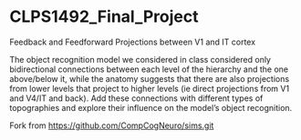 # CLPS1492_Final_Project
Feedback and Feedforward Projections between V1 and IT cortex

The object recognition model we considered in class considered only bidirectional connections between each level of the hierarchy and the one above/below it, while the anatomy suggests that there are also projections from lower levels that project to higher levels (ie direct projections from V1 and V4/IT and back). Add these connections with different types of topographies and explore their influence on the model’s object recognition.

Fork from https://github.com/CompCogNeuro/sims.git
